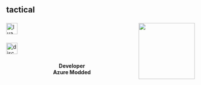 <h2 align="left">tactical</h2>

###

<img align="right" height="150" src="https://media.discordapp.net/attachments/784430971554365500/1365901145037344768/hyde.png?ex=680efe12&is=680dac92&hm=79e40819ef362c8a9ab246da153197a811fe528ea02423d929faf3d7ede964d5&=&format=webp&quality=lossless"  />

###

<div align="left">
  <img src="https://cdn.jsdelivr.net/gh/devicons/devicon/icons/lua/lua-original.svg" height="30" alt="lua logo"  />
</div>

###

<div align="left">
  <img src="https://cdn.simpleicons.org/discord/5865F2" height="30" alt="discord logo"  />
</div>

###

<h4 align="center">Developer<br>Azure Modded</h4>

###
